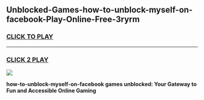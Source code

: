 
## Unblocked-Games-how-to-unblock-myself-on-facebook-Play-Online-Free-3ryrm
<h3>
<a href="https://premium76.site?title=how-to-unblock-myself-on-facebook&ref=26A">CLICK TO PLAY</a></h3>
<hr>

<h3>
<a href="https://premium76.site?title=how-to-unblock-myself-on-facebook&ref=26A">CLICK 2 PLAY</a>
  
</h3>

<a href="https://premium76.site?title=how-to-unblock-myself-on-facebook&ref=26A"><img src="https://clearcache.store/games.png"></a>


**how-to-unblock-myself-on-facebook games unblocked: Your Gateway to Fun and Accessible Online Gaming**
